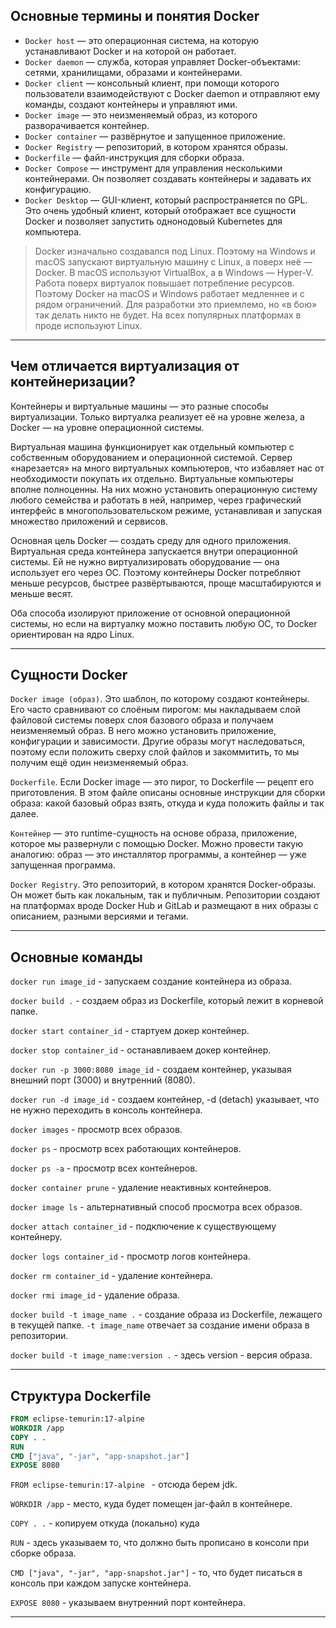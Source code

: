 ## Основные термины и понятия Docker

* `Docker host` — это операционная система, на которую устанавливают Docker и на которой он работает.
* `Docker daemon` — служба, которая управляет Docker-объектами: сетями, хранилищами, образами и контейнерами.
* `Docker client` — консольный клиент, при помощи которого пользователи взаимодействуют с Docker daemon и отправляют ему
  команды, создают контейнеры и управляют ими.
* `Docker image` — это неизменяемый образ, из которого разворачивается контейнер.
* `Docker container` — развёрнутое и запущенное приложение.
* `Docker Registry` — репозиторий, в котором хранятся образы.
* `Dockerfile` — файл-инструкция для сборки образа.
* `Docker Compose` — инструмент для управления несколькими контейнерами. Он позволяет создавать контейнеры и задавать их
  конфигурацию.
* `Docker Desktop` — GUI-клиент, который распространяется по GPL. Это очень удобный клиент, который отображает все
  сущности Docker и позволяет запустить однонодовый Kubernetes для компьютера.

> Docker изначально создавался под Linux. Поэтому на Windows и macOS запускают виртуальную машину с Linux, а поверх
> неё — Docker. В macOS используют VirtualBox, а в Windows — Hyper-V.
> Работа поверх виртуалок повышает потребление ресурсов. Поэтому Docker на macOS и Windows работает медленнее и с рядом
> ограничений. Для разработки это приемлемо, но «в бою» так делать никто не будет. На всех популярных платформах в проде
> используют Linux.

---

## Чем отличается виртуализация от контейнеризации?

Контейнеры и виртуальные машины — это разные способы виртуализации. Только виртуалка реализует её на уровне железа, а
Docker — на уровне операционной системы.

Виртуальная машина функционирует как отдельный компьютер с собственным оборудованием и операционной системой. Сервер
«нарезается» на много виртуальных компьютеров, что избавляет нас от необходимости покупать их отдельно. Виртуальные
компьютеры вполне полноценны. На них можно установить операционную систему любого семейства и работать в ней, например,
через графический интерфейс в многопользовательском режиме, устанавливая и запуская множество приложений и сервисов.

Основная цель Docker — создать среду для одного приложения. Виртуальная среда контейнера запускается внутри операционной
системы. Ей не нужно виртуализировать оборудование — она использует его через ОС. Поэтому контейнеры Docker потребляют
меньше ресурсов, быстрее развёртываются, проще масштабируются и меньше весят.

Оба способа изолируют приложение от основной операционной системы, но если на виртуалку можно поставить любую ОС, то
Docker ориентирован на ядро Linux.

---

## Сущности Docker

`Docker image (образ)`. Это шаблон, по которому создают контейнеры. Его часто сравнивают со слоёным пирогом: мы
накладываем слой файловой системы поверх слоя базового образа и получаем неизменяемый образ. В него можно установить
приложение, конфигурации и зависимости. Другие образы могут наследоваться, поэтому если положить сверху слой файлов и
закоммитить, то мы получим ещё один неизменяемый образ.

`Dockerfile`. Если Docker image — это пирог, то Dockerfile — рецепт его приготовления. В этом файле описаны основные
инструкции для сборки образа: какой базовый образ взять, откуда и куда положить файлы и так далее.

`Контейнер` — это runtime-сущность на основе образа, приложение, которое мы развернули с помощью Docker. Можно провести
такую аналогию: образ — это инсталлятор программы, а контейнер — уже запущенная программа.

`Docker Registry`. Это репозиторий, в котором хранятся Docker-образы. Он может быть как локальным, так и публичным.
Репозитории создают на платформах вроде Docker Hub и GitLab и размещают в них образы с описанием, разными версиями и
тегами.

---

## Основные команды

`docker run image_id` - запускаем создание контейнера из образа.

`docker build .` - создаем образ из Dockerfile, который лежит в корневой папке.

`docker start container_id` - стартуем докер контейнер.

`docker stop container_id` - останавливаем докер контейнер.

`docker run -p 3000:8080 image_id` - создаем контейнер, указывая внешний порт (3000) и внутренний (8080).

`docker run -d image_id` - создаем контейнер, -d (detach) указывает, что не нужно переходить в консоль контейнера.

`docker images` - просмотр всех образов.

`docker ps` - просмотр всех работающих контейнеров.

`docker ps -a` - просмотр всех контейнеров.

`docker container prune` - удаление неактивных контейнеров.

`docker image ls` - альтернативный способ просмотра всех образов.

`docker attach container_id` - подключение к существующему контейнеру.

`docker logs container_id` - просмотр логов контейнера.

`docker rm container_id` - удаление контейнера.

`docker rmi image_id` - удаление образа.

`docker build -t image_name .` - создание образа из Dockerfile, лежащего в текущей папке. `-t image_name` отвечает за
создание имени образа в репозитории.

`docker build -t image_name:version .` - здесь version - версия образа.

---

## Структура Dockerfile

```dockerfile
FROM eclipse-temurin:17-alpine 
WORKDIR /app
COPY . .
RUN
CMD ["java", "-jar", "app-snapshot.jar"]
EXPOSE 8080
```

`FROM eclipse-temurin:17-alpine ` - отсюда берем jdk.

`WORKDIR /app` - место, куда будет помещен jar-файл в контейнере.

`COPY . .` - копируем откуда (локально) куда

`RUN` - здесь указываем то, что должно быть прописано в консоли при сборке образа.

`CMD ["java", "-jar", "app-snapshot.jar"]` - то, что будет писаться в консоль при каждом запуске контейнера.

`EXPOSE 8080` - указываем внутренний порт контейнера.

---